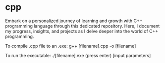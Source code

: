 # cpp
Embark on a personalized journey of learning and growth with C++ programming language through this dedicated repository. Here, I document my progress, insights, and projects as I delve deeper into the world of C++ programming.

To compile .cpp file to an .exe:
g++ [filename].cpp -o [filename]

To run the executable:
./[filename].exe (press enter)
[input parameters]
